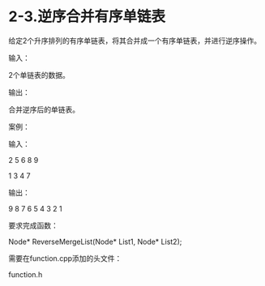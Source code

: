 # 2-3.逆序合并有序单链表

给定2个升序排列的有序单链表，将其合并成一个有序单链表，并进行逆序操作。

输入：

2个单链表的数据。

输出：

合并逆序后的单链表。

案例：

输入：

2 5 6 8 9

1 3 4 7

输出：

9 8 7 6 5 4 3 2 1

要求完成函数：

Node* ReverseMergeList(Node* List1, Node* List2);

需要在function.cpp添加的头文件：

function.h